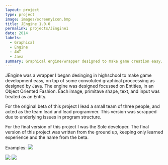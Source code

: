 ```yaml
---
layout: project
type: project
image: images/screenyicon.bmp
title: JEngine 1.0.0
permalink: projects/JEngine1
date: 2014
labels:
  - Graphical
  - Engine
  - AWT
  - Java
summary: Graphical engine/wrapper designed to make game creation easy.  
---
```


JEngine was a wrapper I began desinging in highschool to make game development easy, on top of some convoluted graphical proccessing as designed by Java. The engine was designed focussed on Entities, in an Object Oriented Fashion. Each image, primitave shape, text, and input was treated as an Entity. 

For the original beta of this project I lead a small team of three people, and acted as the team lead and lead programmer. This version was scrapped due to underlying issues in program structure. 
 
For the final version of this project I was the Sole developer. The final version of this project was written from the ground up, keeping only learned experience and the name from the beta. 

Examples:
<img class="ui image" src="{{ site.baseurl }}/images/JEngineExample1.png">


<img class="ui image" src="{{ site.baseurl }}/images/JEngineExample2.png">

<img class="ui image" src="{{ site.baseurl }}/images/JEngineExample3.png">
